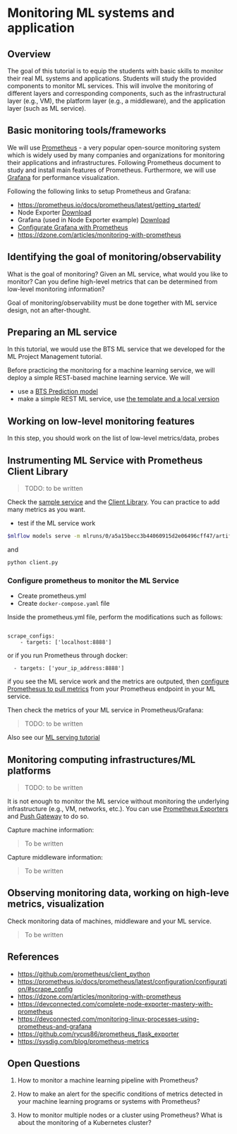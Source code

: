 # Monitoring ML systems and application

## Overview
 The goal of this tutorial is to equip the students with basic skills to monitor their real ML systems and applications. Students will study the provided components to monitor ML services. This will involve the monitoring of different layers and corresponding components, such as the infrastructural layer (e.g., VM), the platform layer (e.g., a middleware), and the application layer (such as ML service).

## Basic monitoring tools/frameworks

We will use [Prometheus](https://prometheus.io/) - a very popular open-source monitoring system which is widely used by many companies and organizations for monitoring their applications and infrastructures. Following Prometheus document to study and install main features of Prometheus. Furthermore, we will use [Grafana](https://grafana.com/grafana/download) for performance visualization.

Following the following links to setup Prometheus and Grafana:
* https://prometheus.io/docs/prometheus/latest/getting_started/
* Node Exporter [Download](https://github.com/prometheus/node_exporter/releases/download/v0.18.1/node_exporter-0.18.1.linux-amd64.tar.gz)
* Grafana (used in Node Exporter example) [Download](https://dl.grafana.com/oss/release/grafana-6.6.0.linux-amd64.tar.gz)
* [Configurate Grafana with Prometheus](https://prometheus.io/docs/visualization/grafana/)
* https://dzone.com/articles/monitoring-with-prometheus

## Identifying the goal of monitoring/observability

What is the goal of monitoring? Given an ML service, what would you like to monitor? Can you define high-level metrics that can be determined from low-level monitoring information?

Goal of monitoring/observability must be done together with ML service design, not an after-thought.

## Preparing an ML service

In this tutorial, we would use the BTS ML service that we developed for the ML Project Management tutorial.

Before practicing the monitoring for a machine learning service, we will deploy a simple REST-based machine learning service. We will
* use a [BTS Prediction model]()
* make a simple REST ML service, use [the template and a local version](MLService/)

## Working on low-level monitoring features

In this step, you should work on the list of low-level metrics/data, probes

## Instrumenting ML Service with Prometheus Client Library
>TODO: to be written

Check the [sample service](MLService/) and the [Client Library](). You can practice to add many metrics as you want.

* test if the ML service work
```bash
$mlflow models serve -m mlruns/0/a5a15becc3b44060915d2e06496cff47/artifacts/LSTM_model -p 8888
```
and
```bash
python client.py
```

### Configure prometheus to monitor the ML Service
* Create prometheus.yml
* Create `docker-compose.yaml` file
<!--   docker run -p 9090:9090 -v /Users/nguyenlinh/Research/cs-e4660/tutorials/PerformanceMonitoring/MLService/prometheus.yml prom/prometheus
 -->
Inside the prometheus.yml file, perform the modifications such as follows:
```properties

scrape_configs:
    - targets: ['localhost:8888']

```
or if you run Prometheus through docker:
```static_configs:
  - targets: ['your_ip_address:8888']
```

if you see the ML service work and the metrics are outputed, then [configure Promethesus to pull metrics](https://prometheus.io/docs/prometheus/latest/configuration/configuration/#scrape_config) from your Prometheus endpoint in your ML service.

Then check the metrics of your ML service in Prometheus/Grafana:
>TODO: to be written

Also see our [ML serving tutorial](../MLServing/)

## Monitoring computing infrastructures/ML platforms
>TODO: to be written

It is not enough to monitor the ML service without monitoring the underlying infrastructure (e.g., VM, networks, etc.). You can use [Prometheus Exporters](https://prometheus.io/docs/instrumenting/exporters/) and [Push Gateway](https://prometheus.io/docs/instrumenting/pushing/) to do so.

Capture machine information:
>To be written

Capture middleware information:
> To be written

## Observing monitoring data, working on high-leve metrics, visualization

Check monitoring data of machines, middleware and your ML service.
 > To be written

## References

* https://github.com/prometheus/client_python
* https://prometheus.io/docs/prometheus/latest/configuration/configuration/#scrape_config
* https://dzone.com/articles/monitoring-with-prometheus
* https://devconnected.com/complete-node-exporter-mastery-with-prometheus
* https://devconnected.com/monitoring-linux-processes-using-prometheus-and-grafana
* https://github.com/rycus86/prometheus_flask_exporter
* https://sysdig.com/blog/prometheus-metrics

## Open Questions

1. How to monitor a machine learning pipeline with Prometheus?

2. How to make an alert for the specific conditions of metrics detected in your machine learning programs or systems with Prometheus?

3. How to monitor multiple nodes or a cluster using Prometheus? What is about the monitoring of a Kubernetes cluster?
